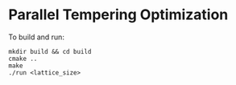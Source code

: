 # Parallel Tempering Optimization

To build and run:
```
mkdir build && cd build
cmake ..
make
./run <lattice_size>
```